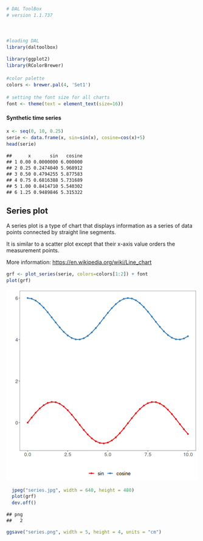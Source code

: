 
```r
# DAL ToolBox
# version 1.1.737



#loading DAL
library(daltoolbox) 
```


```r
library(ggplot2)
library(RColorBrewer)

#color palette
colors <- brewer.pal(4, 'Set1')

# setting the font size for all charts
font <- theme(text = element_text(size=16))
```

#### Synthetic time series


```r
x <- seq(0, 10, 0.25)
serie <- data.frame(x, sin=sin(x), cosine=cos(x)+5)
head(serie)
```

```
##      x       sin   cosine
## 1 0.00 0.0000000 6.000000
## 2 0.25 0.2474040 5.968912
## 3 0.50 0.4794255 5.877583
## 4 0.75 0.6816388 5.731689
## 5 1.00 0.8414710 5.540302
## 6 1.25 0.9489846 5.315322
```

## Series plot

A series plot is a type of chart that displays information as a series of data points connected by straight line segments. 

It is similar to a scatter plot except that their x-axis value orders the measurement points.

More information: https://en.wikipedia.org/wiki/Line_chart


```r
grf <- plot_series(serie, colors=colors[1:2]) + font
plot(grf)
```

![plot of chunk unnamed-chunk-4](fig/grf_save_jpg/unnamed-chunk-4-1.png)


```r
  jpeg("series.jpg", width = 640, height = 480)
  plot(grf)
  dev.off()
```

```
## png 
##   2
```


```r
ggsave("series.png", width = 5, height = 4, units = "cm")
```


